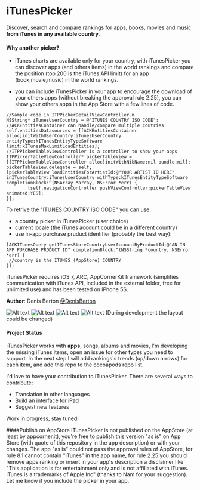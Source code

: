 iTunesPicker
============

Discover, search and compare rankings for apps, books, movies and music **from iTunes in any available country**.

#### Why another picker?
- iTunes charts are available only for your country, with iTunesPicker you can discover apps (and others items) in the world rankings and compare the position (top 200 is the iTunes API limit) for an app (book,movie,music) in the world rankings.

- you can include iTunesPicker in your app to encourage the download of your others apps (without breaking the approval rule 2.25), you can show your others apps in the App Store with a few lines of code. 

```objc
//Sample code in ITPPickerDetailViewController.m
NSString* iTunesUserCountry = @"ITUNES COUNTRY ISO CODE";
//ACKEntitiesContainer can handle/compare multiple coutries
self.entitiesDatasources = [[ACKEntitiesContainer alloc]initWithUserCountry:iTunesUserCountry entityType:kITunesEntityTypeSoftware limit:kITunesMaxLimitLoadEntities];
//ITPPickerTableViewController is a controller to show your apps
ITPPickerTableViewController* pickerTableView = [[ITPPickerTableViewController alloc]initWithNibName:nil bundle:nil];
pickerTableView.delegate = self;
[pickerTableView loadEntitiesForArtistId:@"YOUR ARTIST ID HERE" inITunesCountry:iTunesUserCountry withType:kITunesEntityTypeSoftware completionBlock:^(NSArray *array, NSError *err) {
        [self.navigationController pushViewController:pickerTableView animated:YES];
}];
```

To retrive the "ITUNES COUNTRY ISO CODE" you can use:

- a country picker in iTunesPicker (user choice)
- current locale (the iTunes account could be in a different country)
- use in-app purchase pruduct identifier (probably the best way):

```objc
[ACKITunesQuery getITunesStoreCountryUserAccountByProductId:@"AN IN-APP PURCHASE PRODUCT ID" completionBlock:^(NSString *country, NSError *err) {
 //country is the ITUNES (AppStore) COUNTRY
}];
```

iTunesPicker requires iOS 7, ARC, AppCornerKit framework (simplifies communication with iTunes API, included in the external folder, free for unlimited use) and has been tested on iPhone 5S.

**Author**: Denis Berton [@DenisBerton](https://twitter.com/DenisBerton)

![Alt text](preview/songs.png "Preview songs picker list") 
![Alt text](preview/apps.png "Preview apps picker list") 
![Alt text](preview/appdetail.png "Preview app picker detail") 
![Alt text](preview/comparison.png "Preview ranking positions") 
(During development the layout could be changed)


#### Project Status
iTunesPicker works with **apps**, songs, albums and movies, I'm developing the missing iTunes items, open an issue for other types you need to support.
In the next step I will add rankings's trends (up/down arrows) for each item, and add this repo to the cocoapods repo list.

I'd love to have your contribution to iTunesPicker. There are several ways to contribute:

- Translation in other languages
- Build an interface for iPad 
- Suggest new features

Work in progress, stay tuned!

####Publish on AppStore
iTunesPicker is not published on the AppStore (at least by appcorner.it), you're free to publish this version "as is" on App Store (with quote of this repository in the app description) or with your changes. 
The app "as is" could not pass the approval rules of AppStore, for rule 8.1 cannot contain "iTunes" in the app name, for rule 2.25 you should remove apps ranking or insert in your app's description a disclaimer like "This application is for entertainment only and is not affiliated with iTunes. iTunes is a trademarks of Apple Inc" (thanks to Nam for your suggestion). Let me know if you include the picker in your app.
 
